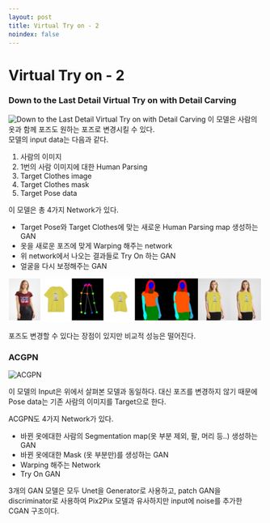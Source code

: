 ```yaml
---
layout: post
title: Virtual Try on - 2
noindex: false
---
```


# Virtual Try on - 2


### Down to  the Last Detail Virtual Try on with Detail Carving

![Down to  the Last Detail Virtual Try on with Detail Carving](https://d3i71xaburhd42.cloudfront.net/777b6b150b89ff01dd25d21403fc97f626d67492/3-Figure2-1.png)
이 모델은 사람의 옷과 함께 포즈도 원하는 포즈로 변경시킬 수 있다.                
모델의 input data는 다음과 같다.      
1. 사람의 이미지
2. 1번의 사람 이미지에 대한 Human Parsing
3. Target Clothes image 
4. Target Clothes mask
5. Target Pose data


이 모델은 총 4가지 Network가 있다.
* Target Pose와 Target Clothes에 맞는 새로운 Human Parsing map 생성하는 GAN
* 옷을 새로운 포즈에 맞게 Warping 해주는 network
* 위 network에서 나오는 결과들로 Try On 하는 GAN
* 얼굴을 다시 보정해주는 GAN

![Down](\VirtualTryOn\img\down1.PNG)                  

포즈도 변경할 수 있다는 장점이 있지만 비교적 성능은 떨어진다.                

### ACGPN
![ACGPN](https://www.programmersought.com/images/910/2ec74187f36cd9c255489d0fc4eea33e.JPEG)

이 모델의 Input은 위에서 살펴본 모델과 동일하다. 대신 포즈를 변경하지 않기 때문에 Pose data는 기존 사람의 이미지를 Target으로 한다.             

ACGPN도 4가지 Network가 있다.               
* 바뀐 옷에대한 사람의 Segmentation map(옷 부분 제외, 팔, 머리 등..) 생성하는 GAN
* 바뀐 옷에대한 Mask (옷 부분만)를 생성하는 GAN
* Warping 해주는 Network
* Try On GAN

3개의 GAN 모델은 모두 Unet을 Generator로 사용하고, patch GAN을 discriminator로 사용하여 Pix2Pix 모델과 유사하지만 input에 noise를 추가한 CGAN 구조이다.